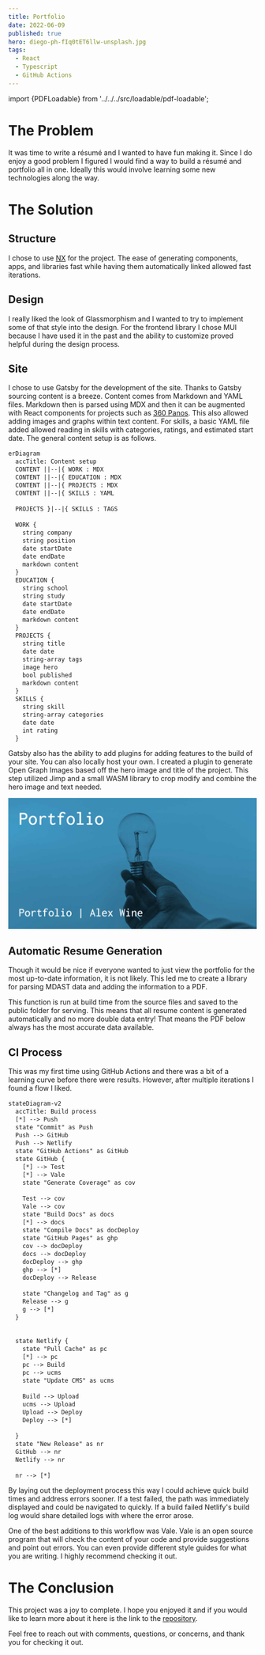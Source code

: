 ```yaml
---
title: Portfolio
date: 2022-06-09
published: true
hero: diego-ph-fIq0tET6llw-unsplash.jpg
tags:
  - React
  - Typescript
  - GitHub Actions
---
```


import {PDFLoadable} from '../../../src/loadable/pdf-loadable';

# The Problem

It was time to write a résumé and I wanted to have fun making it. Since I do enjoy a good problem I figured I would find a way to build a résumé and portfolio all in one. Ideally this would involve learning some new technologies along the way.


# The Solution

## Structure

I chose to use [NX](https://nx.dev/) for the project. The ease of generating components, apps, and libraries fast while having them automatically linked allowed fast iterations.

## Design

I really liked the look of Glassmorphism and I wanted to try to implement some of that style into the design. For the frontend library I chose MUI because I have used it in the past and the ability to customize proved helpful during the design process.



## Site

I chose to use Gatsby for the development of the site. Thanks to Gatsby sourcing content is a breeze. Content comes from Markdown and YAML files. Markdown then is parsed using MDX and then it can be augmented with React components for projects such as [360 Panos](/projects/360-panos). This also allowed adding images and graphs within text content. For skills, a basic YAML file added allowed reading in skills with categories, ratings, and estimated start date. The general content setup is as follows.


```mermaid
erDiagram
  accTitle: Content setup
  CONTENT ||--|{ WORK : MDX
  CONTENT ||--|{ EDUCATION : MDX
  CONTENT ||--|{ PROJECTS : MDX
  CONTENT ||--|{ SKILLS : YAML

  PROJECTS }|--|{ SKILLS : TAGS

  WORK {
    string company
    string position
    date startDate
    date endDate
    markdown content
  }
  EDUCATION {
    string school
    string study
    date startDate
    date endDate
    markdown content
  }  
  PROJECTS {
    string title
    date date
    string-array tags
    image hero
    bool published
    markdown content
  }
  SKILLS {
    string skill
    string-array categories
    date date
    int rating
  }

```

Gatsby also has the ability to add plugins for adding features to the build of your site. You can also locally host your own. I created a plugin to generate Open Graph Images based off the hero image and title of the project. This step utilized Jimp and a small WASM library to crop modify and combine the hero image and text needed. 

![Twitter Card](twitter-card.jpg)

## Automatic Resume Generation

Though it would be nice if everyone wanted to just view the portfolio for the most up-to-date information, it is not likely. This led me to create a library for parsing MDAST data and adding the information to a PDF.

This function is run at build time from the source files and saved to the public folder for serving. This means that all resume content is generated automatically and no more double data entry! That means the PDF below always has the most accurate data available.
<!-- Using Markdown data resume content is automatically parsed and saved for display. -->

<PDFLoadable />


## CI Process

This was my first time using GitHub Actions and there was a bit of a learning curve before there were results. However, after multiple iterations I found a flow I liked.

```mermaid
stateDiagram-v2
  accTitle: Build process
  [*] --> Push
  state "Commit" as Push
  Push --> GitHub
  Push --> Netlify
  state "GitHub Actions" as GitHub
  state GitHub {
    [*] --> Test
    [*] --> Vale
    state "Generate Coverage" as cov

    Test --> cov
    Vale --> cov
    state "Build Docs" as docs
    [*] --> docs
    state "Compile Docs" as docDeploy
    state "GitHub Pages" as ghp
    cov --> docDeploy
    docs --> docDeploy
    docDeploy --> ghp
    ghp --> [*]
    docDeploy --> Release
    
    state "Changelog and Tag" as g
    Release --> g
    g --> [*]
  }

  
  state Netlify {
    state "Pull Cache" as pc
    [*] --> pc
    pc --> Build
    pc --> ucms
    state "Update CMS" as ucms
    
    Build --> Upload
    ucms --> Upload
    Upload --> Deploy 
    Deploy --> [*]

  }
  state "New Release" as nr
  GitHub --> nr
  Netlify --> nr

  nr --> [*]

```

By laying out the deployment process this way I could achieve quick build times and address errors sooner. If a test failed, the path was immediately displayed and could be navigated to quickly. If a build failed Netlify's build log would share detailed logs with where the error arose. 

One of the best additions to this workflow was Vale. Vale is an open source program that will check the content of your code and provide suggestions and point out errors. You can even provide different style guides for what you are writing. I highly recommend checking it out.


# The Conclusion

This project was a joy to complete. I hope you enjoyed it and if you would like to learn more about it here is the link to the [repository](https://github.com/alexwine36/Portfolio).

Feel free to reach out with comments, questions, or concerns, and thank you for checking it out.

